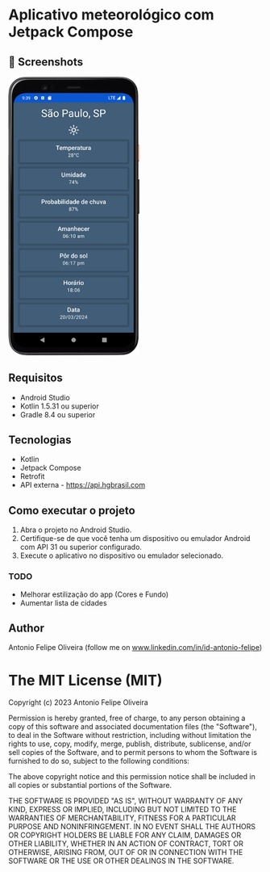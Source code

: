 # Aplicativo meteorológico com Jetpack Compose


## :camera_flash: Screenshots
<!-- You can add more screenshots here if you like -->

<img src="/results/IMG_1.png" width="260">&emsp;

## Requisitos
- Android Studio 
- Kotlin 1.5.31 ou superior
- Gradle 8.4 ou superior

  
## Tecnologias
* Kotlin
* Jetpack Compose
* Retrofit
* API externa - https://api.hgbrasil.com



## Como executar o projeto
1. Abra o projeto no Android Studio.
2. Certifique-se de que você tenha um dispositivo ou emulador Android com API 31 ou superior configurado.
3. Execute o aplicativo no dispositivo ou emulador selecionado.


### TODO
- Melhorar estilização do app (Cores e Fundo)
- Aumentar lista de cidades


## Author
Antonio Felipe Oliveira (follow me on www.linkedin.com/in/id-antonio-felipe)

# The MIT License (MIT)

Copyright (c) 2023 Antonio Felipe Oliveira

Permission is hereby granted, free of charge, to any person obtaining a copy of
this software and associated documentation files (the "Software"), to deal in
the Software without restriction, including without limitation the rights to
use, copy, modify, merge, publish, distribute, sublicense, and/or sell copies of
the Software, and to permit persons to whom the Software is furnished to do so,
subject to the following conditions:

The above copyright notice and this permission notice shall be included in all
copies or substantial portions of the Software.

THE SOFTWARE IS PROVIDED "AS IS", WITHOUT WARRANTY OF ANY KIND, EXPRESS OR
IMPLIED, INCLUDING BUT NOT LIMITED TO THE WARRANTIES OF MERCHANTABILITY, FITNESS
FOR A PARTICULAR PURPOSE AND NONINFRINGEMENT. IN NO EVENT SHALL THE AUTHORS OR
COPYRIGHT HOLDERS BE LIABLE FOR ANY CLAIM, DAMAGES OR OTHER LIABILITY, WHETHER
IN AN ACTION OF CONTRACT, TORT OR OTHERWISE, ARISING FROM, OUT OF OR IN
CONNECTION WITH THE SOFTWARE OR THE USE OR OTHER DEALINGS IN THE SOFTWARE.
